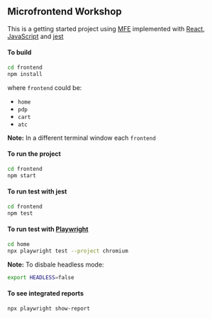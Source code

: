 ## Microfrontend Workshop

This is a getting started project using [MFE](https://en.wikipedia.org/wiki/Microfrontend) implemented with [React](https://react.dev/), [JavaScript](https://developer.mozilla.org/en-US/docs/Web/JavaScript) and [jest](https://jestjs.io/)

#### To build

```bash
cd frontend
npm install
```

where `frontend` could be:
- `home`
- `pdp`
- `cart`
- `atc`

**Note:** In a different terminal window each `frontend`

#### To run the project

```bash
cd frontend
npm start
```

#### To run test with jest

```bash
cd frontend
npm test
```

#### To run test with [Playwright](https://playwright.dev/)

```bash
cd home
npx playwright test --project chromium
```

**Note:**
To disbale headless mode:

```bash
export HEADLESS=false
```

#### To see integrated reports

```bash
npx playwright show-report
```